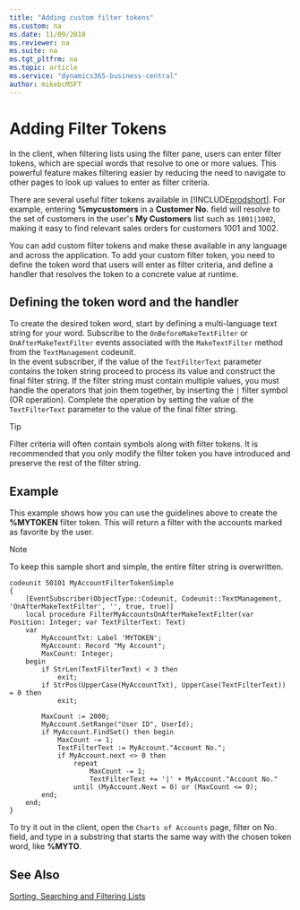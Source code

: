 ```yaml
---
title: "Adding custom filter tokens"
ms.custom: na
ms.date: 11/09/2018
ms.reviewer: na
ms.suite: na
ms.tgt_pltfrm: na
ms.topic: article
ms.service: "dynamics365-business-central"
author: mikebcMSFT
---
```


# Adding Filter Tokens

In the client, when filtering lists using the filter pane, users can enter filter tokens, which are special words that resolve to one or more values. This powerful feature makes filtering easier by reducing the need to navigate to other pages to look up values to enter as filter criteria.

There are several useful filter tokens available in [!INCLUDE[prodshort](../developer/includes/prodshort.md)]. For example, entering **%mycustomers** in a **Customer No.** field will resolve to the set of customers in the user's **My Customers** list such as `1001|1002`, making it easy to find relevant sales orders for customers 1001 and 1002.

You can add custom filter tokens and make these available in any language and across the application. To add your custom filter token, you need to define the token word that users will enter as filter criteria, and define a handler that resolves the token to a concrete value at runtime.

## Defining the token word and the handler

To create the desired token word, start by defining a multi-language text string for your word. Subscribe to the `OnBeforeMakeTextFilter` or `OnAfterMakeTextFilter` events associated with the `MakeTextFilter` method from the `TextManagement` codeunit.  
In the event subscriber, if the value of the `TextFilterText` parameter contains the token string proceed to process its value and construct the final filter string. If the filter string must contain multiple values, you must handle the operators that join them together, by inserting the `|` filter symbol (OR operation). Complete the operation by setting the value of the `TextFilterText` parameter to the value of the final filter string.

> [!TIP]  
> Filter criteria will often contain symbols along with filter tokens. It is recommended that you only modify the filter token you have introduced and preserve the rest of the filter string. 

## Example 

This example shows how you can use the guidelines above to create the **%MYTOKEN** filter token. This will return a filter with the accounts marked as favorite by the user. 

> [!NOTE]  
> To keep this sample short and simple, the entire filter string is overwritten.

```
codeunit 50101 MyAccountFilterTokenSimple
{
    [EventSubscriber(ObjectType::Codeunit, Codeunit::TextManagement, 'OnAfterMakeTextFilter', '', true, true)]
    local procedure FilterMyAccountsOnAfterMakeTextFilter(var Position: Integer; var TextFilterText: Text)
    var
        MyAccountTxt: Label 'MYTOKEN';
        MyAccount: Record "My Account";
        MaxCount: Integer;
    begin
        if StrLen(TextFilterText) < 3 then
            exit;
        if StrPos(UpperCase(MyAccountTxt), UpperCase(TextFilterText)) = 0 then
            exit;

        MaxCount := 2000;
        MyAccount.SetRange("User ID", UserId);
        if MyAccount.FindSet() then begin
            MaxCount -= 1;
            TextFilterText := MyAccount."Account No.";
            if MyAccount.next <> 0 then
                repeat
                    MaxCount -= 1;
                    TextFilterText += '|' + MyAccount."Account No."
                until (MyAccount.Next = 0) or (MaxCount <= 0);
        end;
    end;
}

```
To try it out in the client, open the `Charts of Accounts` page, filter on No. field, and type in a substring that starts the same way with the chosen token word, like **%MYTO**.

<!--
## Filter token example
This example extends the application with a new token word "%mysalesperson" representing my salesperson code as defined in the user table.
-->

## See Also 
[Sorting, Searching and Filtering Lists](https://docs.microsoft.com/en-us/dynamics365/business-central/ui-enter-criteria-filters)
